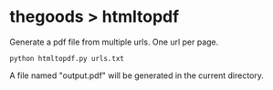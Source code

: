# thegoods > htmltopdf

Generate a pdf file from multiple urls. One url per page.

```
python htmltopdf.py urls.txt
```

A file named "output.pdf" will be generated in the current directory.
